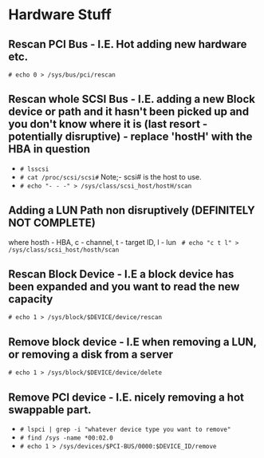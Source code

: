 # Hardware Stuff
## Rescan PCI Bus - I.E. Hot adding new hardware etc.
``` # echo 0 > /sys/bus/pci/rescan ```

## Rescan whole SCSI Bus - I.E. adding a new Block device or path and it hasn't been picked up and you don't know where it is (last resort - potentially disruptive) - replace 'hostH' with the HBA in question

- ``` # lsscsi ```
- ``` # cat /proc/scsi/scsi# ```  Note;- scsi# is the host to use.
- ``` # echo "- - -" > /sys/class/scsi_host/hostH/scan  ```

## Adding a LUN Path non disruptively (DEFINITELY NOT COMPLETE)
where hosth - HBA, c - channel, t - target ID, l - lun
``` # echo "c t l" > /sys/class/scsi_host/hosth/scan```

## Rescan Block Device - I.E a block device has been expanded and you want to read the new capacity
``` # echo 1 > /sys/block/$DEVICE/device/rescan ```

## Remove block device - I.E when removing a LUN, or removing a disk from a server
``` # echo 1 > /sys/block/$DEVICE/device/delete ```

## Remove PCI device - I.E. nicely removing a hot swappable part.

- ``` # lspci | grep -i "whatever device type you want to remove" ```
- ``` # find /sys -name *00:02.0 ```
- ``` # echo 1 > /sys/devices/$PCI-BUS/0000:$DEVICE_ID/remove ```

